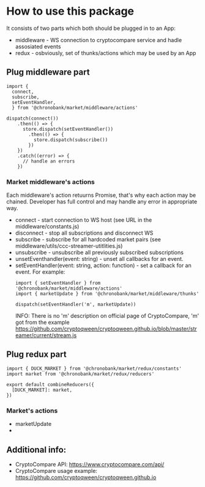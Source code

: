 # How to use this package

It consists of two parts which both should be plugged in to an App:
* middleware - WS connection to cryptocompare service and hadle assosiated events
* redux - osbviously, set of thunks/actions which may be used by an App

## Plug middleware part

```
import {
  connect,
  subscribe,
  setEventHandler,
  } from '@chronobank/market/middleware/actions'

dispatch(connect())
    .then(() => {
      store.dispatch(setEventHandler())
        .then(() => {
          store.dispatch(subscribe())
        })
    })
    .catch((error) => {
      // handle an errors
    })

```

### Market middleware's actions

Each middleware's action retuurns Promise, that's why each action may be chained.
Developer has full control and may handle any error in appropriate way.

* connect - start connection to WS host (see URL in the middleware/constants.js)
* disconnect - stop all subscriptions and disconnect WS
* subscribe - subscribe for all hardcoded market pairs (see middleware/utils/ccc-streamer-utitlities.js)
* unsubscribe - unsubscribe all previously subscribed subscriptions
* unsetEventhandler(event: string) - unset all callbacks for an event.
* setEventHandler(event: string, action: function) - set a callback for an event. For example:
  ```
  import { setEventHandler } from '@chronobank/market/middleware/actions'
  import { marketUpdate } from '@chronobank/market/middleware/thunks'

  dispatch(setEventHandler('m', marketUpdate))

  ```
  INFO: There is no 'm' description on official page of CryptoCompare,
  'm' got from the example https://github.com/cryptoqween/cryptoqween.github.io/blob/master/streamer/current/stream.js

## Plug redux part
```
import { DUCK_MARKET } from '@chronobank/market/redux/constants'
import market from '@chronobank/market/redux/reducers'

export default combineReducers({
  [DUCK_MARKET]: market,
})
```

### Market's actions

* marketUpdate
*

## Additional info:

* CryptoCompare API: https://www.cryptocompare.com/api/
* CryptoCompare usage example: https://github.com/cryptoqween/cryptoqween.github.io

